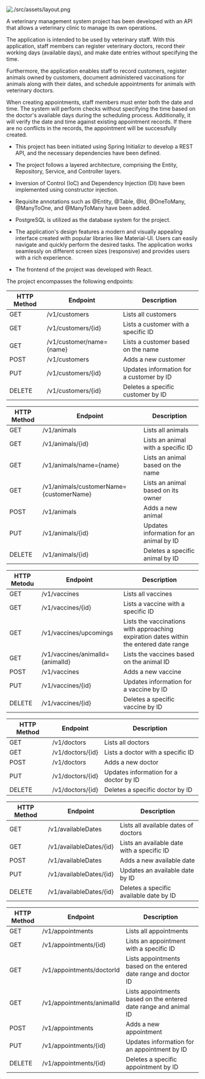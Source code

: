 ![./src/assets/layout.png](layout.png)

A veterinary management system project has been developed with an API that allows a veterinary clinic to manage its own operations.

The application is intended to be used by veterinary staff. With this application, staff members can register veterinary doctors, record their working days (available days), and make date entries without specifying the time.

Furthermore, the application enables staff to record customers, register animals owned by customers, document administered vaccinations for animals along with their dates, and schedule appointments for animals with veterinary doctors.

When creating appointments, staff members must enter both the date and time. The system will perform checks without specifying the time based on the doctor's available days during the scheduling process. Additionally, it will verify the date and time against existing appointment records. If there are no conflicts in the records, the appointment will be successfully created.

- This project has been initiated using Spring Initializr to develop a REST API, and the necessary dependencies have been defined.

- The project follows a layered architecture, comprising the Entity, Repository, Service, and Controller layers.

- Inversion of Control (IoC) and Dependency Injection (DI) have been implemented using constructor injection.

- Requisite annotations such as @Entity, @Table, @Id, @OneToMany, @ManyToOne, and @ManyToMany have been added.

- PostgreSQL is utilized as the database system for the project.

- The application's design features a modern and visually appealing interface created with popular libraries like Material-UI. Users can easily navigate and quickly perform the desired tasks. The application works seamlessly on different screen sizes (responsive) and provides users with a rich experience.

- The frontend of the project was developed with React.

The project encompasses the following endpoints:


| HTTP Method | Endpoint                 | Description                              |
|-------------|--------------------------|------------------------------------------|
| GET         | /v1/customers            | Lists all customers                      |  
| GET         | /v1/customers/{id}       | Lists a customer with a specific ID      |
| GET         | /v1/customer/name={name} | Lists a customer based on the name       |
| POST        | /v1/customers            | Adds a new customer                      |
| PUT         | /v1/customers/{id}       | Updates information for a customer by ID |
| DELETE      | /v1/customers/{id}       | Deletes a specific customer by ID        |

| HTTP Method | Endpoint                                | Description                            |
|-------------|-----------------------------------------|----------------------------------------|
| GET         | /v1/animals                             | Lists all animals                      |  
| GET         | /v1/animals/{id}                        | Lists an animal with a specific ID     |
| GET         | /v1/animals/name={name}                 | Lists an animal based on the name      |
| GET         | /v1/animals/customerName={customerName} | Lists an animal based on its owner     |
| POST        | /v1/animals                             | Adds a new animal                      |
| PUT         | /v1/animals/{id}                        | Updates information for an animal by ID |
| DELETE      | /v1/animals/{id}                        | Deletes a specific animal by ID        |

| HTTP Metodu | Endpoint                         | Description                                                                            |
|-------------|----------------------------------|----------------------------------------------------------------------------------------|
| GET         | /v1/vaccines                     | Lists all vaccines                                                                     |  
| GET         | /v1/vaccines/{id}                | Lists a vaccine with a specific ID                                                     |
| GET         | /v1/vaccines/upcomings           | Lists the vaccinations with approaching expiration dates within the entered date range |
| GET         | /v1/vaccines/animalId={animalId} | Lists the vaccines based on the animal ID                                              |
| POST        | /v1/vaccines                     | Adds a new vaccine                                                                     |
| PUT         | /v1/vaccines/{id}                | Updates information for a vaccine by ID                                                |
| DELETE      | /v1/vaccines/{id}                | Deletes a specific vaccine by ID                                                       |

| HTTP Method | Endpoint         | Description                            |
|-------------|------------------|----------------------------------------|
| GET         | /v1/doctors      | Lists all doctors                      |  
| GET         | /v1/doctors/{id} | Lists a doctor with a specific ID      |
| POST        | /v1/doctors      | Adds a new doctor                      |
| PUT         | /v1/doctors/{id} | Updates information for a doctor by ID |
| DELETE      | /v1/doctors/{id} | Deletes a specific doctor by ID        |

| HTTP Method | Endpoint                | Description                               |
|-------------|-------------------------|-------------------------------------------|
| GET         | /v1/availableDates      | Lists all available dates of doctors      |  
| GET         | /v1/availableDates/{id} | Lists an available date with a specific ID |
| POST        | /v1/availableDates      | Adds a new available date                 |
| PUT         | /v1/availableDates/{id} | Updates an available date by ID           |
| DELETE      | /v1/availableDates/{id} | Deletes a specific available date by ID   |

| HTTP Method | Endpoint                  | Description                                                     |
|-------------|---------------------------|-----------------------------------------------------------------|
| GET         | /v1/appointments          | Lists all appointments                                          |  
| GET         | /v1/appointments/{id}     | Lists an appointment with a specific ID                         |
| GET         | /v1/appointments/doctorId | Lists appointments based on the entered date range and doctor ID |
| GET         | /v1/appointments/animalId | Lists appointments based on the entered date range and animal ID |
| POST        | /v1/appointments          | Adds a new appointment                                          |
| PUT         | /v1/appointments/{id}     | Updates information for an appointment by ID                    |
| DELETE      | /v1/appointments/{id}     | Deletes a specific appointment by ID                            |